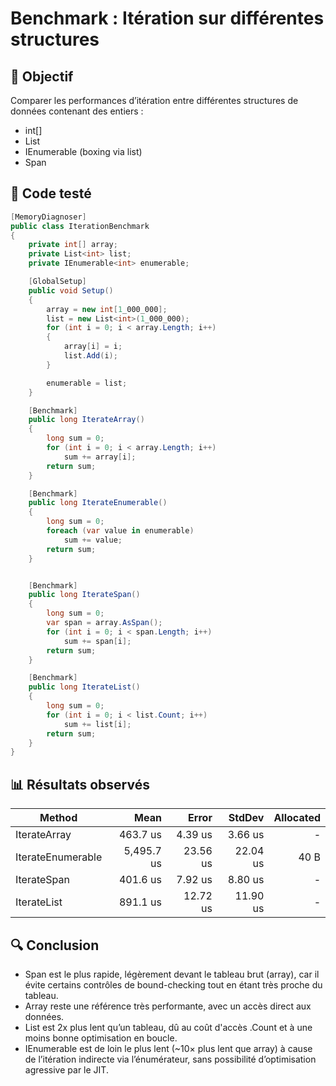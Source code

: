 # Benchmark : Itération sur différentes structures

## 🎯 Objectif

Comparer les performances d’itération entre différentes structures de données contenant des entiers :
- int[]
- List<int>
- IEnumerable<int> (boxing via list)
- Span<int>

## 🧱 Code testé

```csharp
[MemoryDiagnoser]
public class IterationBenchmark
{
    private int[] array;
    private List<int> list;
    private IEnumerable<int> enumerable;

    [GlobalSetup]
    public void Setup()
    {
        array = new int[1_000_000];
        list = new List<int>(1_000_000);
        for (int i = 0; i < array.Length; i++)
        {
            array[i] = i;
            list.Add(i);
        }

        enumerable = list;
    }

    [Benchmark]
    public long IterateArray()
    {
        long sum = 0;
        for (int i = 0; i < array.Length; i++)
            sum += array[i];
        return sum;
    }

    [Benchmark]
    public long IterateEnumerable()
    {
        long sum = 0;
        foreach (var value in enumerable)
            sum += value;
        return sum;
    }


    [Benchmark]
    public long IterateSpan()
    {
        long sum = 0;
        var span = array.AsSpan();
        for (int i = 0; i < span.Length; i++)
            sum += span[i];
        return sum;
    }

    [Benchmark]
    public long IterateList()
    {
        long sum = 0;
        for (int i = 0; i < list.Count; i++)
            sum += list[i];
        return sum;
    }
}
```

## 📊 Résultats observés

| Method            | Mean       | Error    | StdDev   | Allocated |
|------------------ |-----------:|---------:|---------:|----------:|
| IterateArray      |   463.7 us |  4.39 us |  3.66 us |         - |
| IterateEnumerable | 5,495.7 us | 23.56 us | 22.04 us |      40 B |
| IterateSpan       |   401.6 us |  7.92 us |  8.80 us |         - |
| IterateList       |   891.1 us | 12.72 us | 11.90 us |         - |

## 🔍 Conclusion

- Span<T> est le plus rapide, légèrement devant le tableau brut (array), car il évite certains contrôles de bound-checking tout en étant très proche du tableau.
- Array reste une référence très performante, avec un accès direct aux données.
- List<T> est 2x plus lent qu’un tableau, dû au coût d'accès .Count et à une moins bonne optimisation en boucle.
- IEnumerable<T> est de loin le plus lent (~10× plus lent que array) à cause de l’itération indirecte via l’énumérateur, sans possibilité d’optimisation agressive par le JIT.